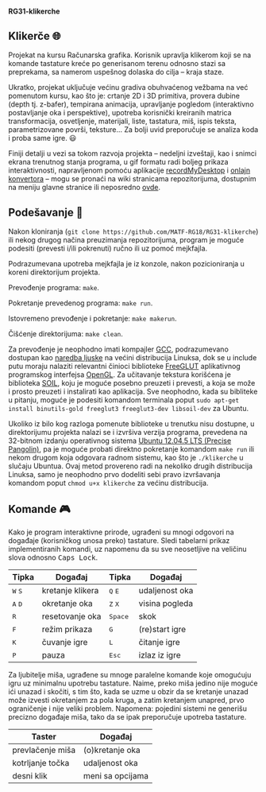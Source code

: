 #### RG31-klikerche

## Klikerče :globe_with_meridians:
Projekat na kursu Računarska grafika. Korisnik upravlja klikerom koji se na komande tastature kreće po generisanom terenu odnosno stazi sa preprekama, sa namerom uspešnog dolaska do cilja – kraja staze.

Ukratko, projekat uključuje većinu gradiva obuhvaćenog vežbama na već pomenutom kursu, kao što je: crtanje 2D i 3D primitiva, provera dubine (depth tj. z-bafer), tempirana animacija, upravljanje pogledom (interaktivno postavljanje oka i perspektive), upotreba korisnički kreiranih matrica transformacija, osvetljenje, materijali, liste, tastatura, miš, ispis teksta, parametrizovane površi, teksture... Za bolji uvid preporučuje se analiza koda i proba same igre. :smiley:

Finiji detalji u vezi sa tokom razvoja projekta – nedeljni izveštaji, kao i snimci ekrana trenutnog stanja programa, u gif formatu radi boljeg prikaza interaktivnosti, napravljenom pomoću aplikacije [recordMyDesktop](http://recordmydesktop.sourceforge.net/about.php) i [onlajn konvertora](http://www.videotogifs.com/ogv-to-gif.html) – mogu se pronaći na wiki stranicama repozitorijuma, dostupnim na meniju glavne stranice ili neposredno [ovde](https://github.com/MATF-RG18/RG31-klikerche/wiki).

## Podešavanje :memo:
Nakon kloniranja (`git clone https://github.com/MATF-RG18/RG31-klikerche`) ili nekog drugog načina preuzimanja repozitorijuma, program je moguće podesiti (prevesti i/ili pokrenuti) ručno ili uz pomoć mejkfajla.

Podrazumevana upotreba mejkfajla je iz konzole, nakon pozicioniranja u koreni direktorijum projekta.

Prevođenje programa: `make`.

Pokretanje prevedenog programa: `make run`.

Istovremeno prevođenje i pokretanje: `make makerun`.

Čišćenje direktorijuma: `make clean`.

Za prevođenje je neophodno imati kompajler [GCC](https://gcc.gnu.org/), podrazumevano dostupan kao [naredba ljuske](http://man7.org/linux/man-pages/man1/gcc.1.html) na većini distribucija Linuksa, dok se u include putu moraju nalaziti relevantni činioci biblioteke [FreeGLUT](http://freeglut.sourceforge.net/) aplikativnog programskog interfejsa [OpenGL](https://www.opengl.org/). Za učitavanje tekstura korišćena je biblioteka [SOIL](http://www.lonesock.net/soil.html), koju je moguće posebno preuzeti i prevesti, a koja se može i prosto preuzeti i instalirati kao aplikacija. Sve neophodno, kada su bibliteke u pitanju, moguće je podesiti komandom terminala poput `sudo apt-get install binutils-gold freeglut3 freeglut3-dev libsoil-dev` za Ubuntu.

Ukoliko iz bilo kog razloga pomenute biblioteke u trenutku nisu dostupne, u direktorijumu projekta nalazi se i izvršiva verzija programa, prevedena na 32-bitnom izdanju operativnog sistema [Ubuntu 12.04.5 LTS (Precise Pangolin)](http://releases.ubuntu.com/12.04/), pa je moguće probati direktno pokretanje komandom `make run` ili nekom drugom koja odgovara radnom sistemu, kao što je `./klikerche` u slučaju Ubuntua. Ovaj metod provereno radi na nekoliko drugih distribucija Linuksa, samo je neophodno prvo dodeliti sebi pravo izvršavanja komandom poput `chmod u+x klikerche` za većinu distribucija.

## Komande :video_game:
Kako je program interaktivne prirode, ugrađeni su mnogi odgovori na događaje (korisničkog unosa preko) tastature. Sledi tabelarni prikaz implementiranih komandi, uz napomenu da su sve neosetljive na veličinu slova odnosno <kbd>Caps Lock</kbd>.

Tipka | Događaj | Tipka | Događaj
----- | ------ | ----- | ------
<kbd>W</kbd> <kbd>S</kbd> | kretanje klikera | <kbd>Q</kbd> <kbd>E</kbd> | udaljenost oka
<kbd>A</kbd> <kbd>D</kbd> | okretanje oka | <kbd>Z</kbd> <kbd>X</kbd> | visina pogleda
<kbd>R</kbd> | resetovanje oka | <kbd>Space</kbd> | skok
<kbd>F</kbd> | režim prikaza | <kbd>G</kbd> | (re)start igre
<kbd>K</kbd> | čuvanje igre | <kbd>L</kbd> | čitanje igre
<kbd>P</kbd> | pauza | <kbd>Esc</kbd> | izlaz iz igre

Za ljubitelje miša, ugrađene su mnoge paralelne komande koje omogućuju igru uz minimalnu upotrebu tastature. Naime, preko miša jedino nije moguće ići unazad i skočiti, s tim što, kada se uzme u obzir da se kretanje unazad može izvesti okretanjem za pola kruga, a zatim kretanjem unapred, prvo ograničenje i nije veliki problem. Napomena: pojedini sistemi ne generišu precizno događaje miša, tako da se ipak preporučuje upotreba tastature.

Taster | Događaj
----- | ------
prevlačenje miša | (o)kretanje oka
kotrljanje točka | udaljenost oka
desni klik | meni sa opcijama
